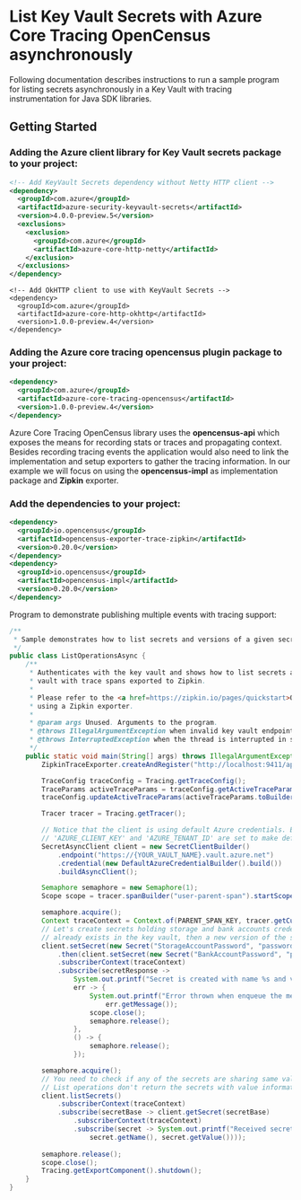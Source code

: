 # List Key Vault Secrets with Azure Core Tracing OpenCensus asynchronously
 
Following documentation describes instructions to run a sample program for listing secrets asynchronously in a Key Vault with tracing instrumentation for Java SDK libraries.

## Getting Started

### Adding the Azure client library for Key Vault secrets package to your project:
[//]: # ({x-version-update-start;com.azure:azure-security-keyvault-secrets;current})
```xml
<!-- Add KeyVault Secrets dependency without Netty HTTP client -->
<dependency>
  <groupId>com.azure</groupId>
  <artifactId>azure-security-keyvault-secrets</artifactId>
  <version>4.0.0-preview.5</version>
  <exclusions>
    <exclusion>
      <groupId>com.azure</groupId>
      <artifactId>azure-core-http-netty</artifactId>
    </exclusion>
  </exclusions>
</dependency>
```
[//]: # ({x-version-update-end})
[//]: # ({x-version-update-start;com.azure:azure-core-http-okhttp;current})
```
<!-- Add OkHTTP client to use with KeyVault Secrets -->
<dependency>
  <groupId>com.azure</groupId>
  <artifactId>azure-core-http-okhttp</artifactId>
  <version>1.0.0-preview.4</version>
</dependency>
```
[//]: # ({x-version-update-end})
### Adding the Azure core tracing opencensus plugin package to your project:
[//]: # ({x-version-update-start;com.azure:azure-core-tracing-opencensus;current})
```xml
<dependency>
  <groupId>com.azure</groupId>
  <artifactId>azure-core-tracing-opencensus</artifactId>
  <version>1.0.0-preview.4</version>
</dependency>
```
[//]: # ({x-version-update-end})

Azure Core Tracing OpenCensus library uses the **opencensus-api** which exposes the means for recording stats or traces and propagating context. Besides recording tracing events the application would also need to link the implementation and setup exporters to gather the tracing information.
In our example we will focus on using the  **opencensus-impl** as implementation package and  **Zipkin** exporter.

### Add the dependencies to your project:

```xml
<dependency>
  <groupId>io.opencensus</groupId>
  <artifactId>opencensus-exporter-trace-zipkin</artifactId>
  <version>0.20.0</version>
</dependency>
<dependency>
  <groupId>io.opencensus</groupId>
  <artifactId>opencensus-impl</artifactId>
  <version>0.20.0</version>
</dependency>
```

Program to demonstrate publishing multiple events with tracing support:
```java
/**
 * Sample demonstrates how to list secrets and versions of a given secret in the key vault with tracing enabled.
 */
public class ListOperationsAsync {
    /**
     * Authenticates with the key vault and shows how to list secrets and list versions of a specific secret in the key
     * vault with trace spans exported to Zipkin.
     *
     * Please refer to the <a href=https://zipkin.io/pages/quickstart>Quickstart Zipkin</a> for more documentation on
     * using a Zipkin exporter.
     *
     * @param args Unused. Arguments to the program.
     * @throws IllegalArgumentException when invalid key vault endpoint is passed.
     * @throws InterruptedException when the thread is interrupted in sleep mode.
     */
    public static void main(String[] args) throws IllegalArgumentException, InterruptedException {
        ZipkinTraceExporter.createAndRegister("http://localhost:9411/api/v2/spans", "tracing-to-zipkin-service");

        TraceConfig traceConfig = Tracing.getTraceConfig();
        TraceParams activeTraceParams = traceConfig.getActiveTraceParams();
        traceConfig.updateActiveTraceParams(activeTraceParams.toBuilder().setSampler(Samplers.alwaysSample()).build());

        Tracer tracer = Tracing.getTracer();

        // Notice that the client is using default Azure credentials. Ensure that environment variables 'AZURE_CLIENT_ID',
        // 'AZURE_CLIENT_KEY' and 'AZURE_TENANT_ID' are set to make default credentials work, with the service principal credentials.
        SecretAsyncClient client = new SecretClientBuilder()
            .endpoint("https://{YOUR_VAULT_NAME}.vault.azure.net")
            .credential(new DefaultAzureCredentialBuilder().build())
            .buildAsyncClient();

        Semaphore semaphore = new Semaphore(1);
        Scope scope = tracer.spanBuilder("user-parent-span").startScopedSpan();

        semaphore.acquire();
        Context traceContext = Context.of(PARENT_SPAN_KEY, tracer.getCurrentSpan());
        // Let's create secrets holding storage and bank accounts credentials. if the secret
        // already exists in the key vault, then a new version of the secret is created.
        client.setSecret(new Secret("StorageAccountPassword", "password"))
            .then(client.setSecret(new Secret("BankAccountPassword", "password")))
            .subscriberContext(traceContext)
            .subscribe(secretResponse ->
                System.out.printf("Secret is created with name %s and value %s %n", secretResponse.getName(), secretResponse.getValue()),
                err -> {
                    System.out.printf("Error thrown when enqueue the message. Error message: %s%n",
                        err.getMessage());
                    scope.close();
                    semaphore.release();
                },
                () -> {
                    semaphore.release();
                });

        semaphore.acquire();
        // You need to check if any of the secrets are sharing same values. Let's list the secrets and print their values.
        // List operations don't return the secrets with value information. So, for each returned secret we call getSecret to get the secret with its value information.
        client.listSecrets()
            .subscriberContext(traceContext)
            .subscribe(secretBase -> client.getSecret(secretBase)
                .subscriberContext(traceContext)
                .subscribe(secret -> System.out.printf("Received secret with name %s and value %s%n",
                    secret.getName(), secret.getValue())));
        
        semaphore.release();
        scope.close();
        Tracing.getExportComponent().shutdown();
    }
}
```
